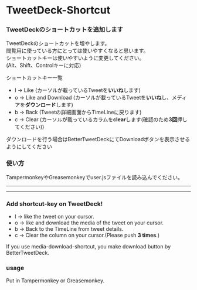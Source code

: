 # TweetDeck-Shortcut

### TweetDeckのショートカットを追加します
TweetDeckのショートカットを増やします。    
閲覧用に使っている方にとっては使いやすくなると思います。    
ショートカットキーは使いやすいように変更してください。    
(Alt、Shift、Controlキーに対応)    

ショートカットキー一覧
* l -> Like (カーソルが載っているTweetを**いいね**します)
* o -> Like and Download (カーソルが載っているTweetを**いいね**し、メディアを**ダウンロード**します)
* b -> Back (Tweetの詳細画面からTimeLineに戻ります)
* c -> Clear (カーソルが載っているカラムを**clear**します(確認のため**3回**押してください))

ダウンロードを行う場合はBetterTweetDeckにてDownloadボタンを表示させるようにしてください

### 使い方
TampermonkeyやGreasemonkeyでuser.jsファイルを読み込んでください。


***
***
### Add shortcut-key on TweetDeck!
* l -> like the tweet on your cursor.
* o -> like and download the media of the tweet on your cursor.
* b -> Back to the TimeLine from tweet details.
* c -> Clear the column on your cursor.(Please push **3 times**.)

If you use media-download-shortcut, you make download button by BetterTweetDeck.

### usage
Put in Tampermonkey or Greasemonkey.
